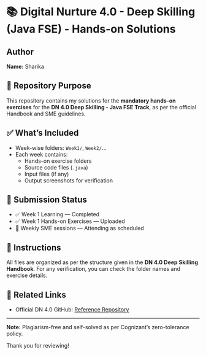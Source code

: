 # 📚 Digital Nurture 4.0 - Deep Skilling (Java FSE) - Hands-on Solutions

## Author
**Name:** Sharika

## 📁 Repository Purpose
This repository contains my solutions for the **mandatory hands-on exercises** for the **DN 4.0 Deep Skilling - Java FSE Track**, as per the official Handbook and SME guidelines.

## ✅ What’s Included
- Week-wise folders: `Week1/`, `Week2/`...
- Each week contains:
  - Hands-on exercise folders
  - Source code files (`.java`)
  - Input files (if any)
  - Output screenshots for verification

## 📌 Submission Status
- ✅ Week 1 Learning — Completed  
- ✅ Week 1 Hands-on Exercises — Uploaded  
- 📝 Weekly SME sessions — Attending as scheduled

## 📢 Instructions
All files are organized as per the structure given in the **DN 4.0 Deep Skilling Handbook**. For any verification, you can check the folder names and exercise details.

## 📎 Related Links
- Official DN 4.0 GitHub: [Reference Repository](https://github.com/seshadrimr/Digital-Nurture-4.0-JavaFSE)

---

**Note:** Plagiarism-free and self-solved as per Cognizant’s zero-tolerance policy.

Thank you for reviewing!
